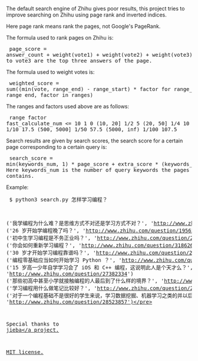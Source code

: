 The default search engine of Zhihu gives poor results, this project tries to
improve searching on Zhihu using page rank and inverted indices.

Here page rank means rank the pages, not Google's PageRank.

The formula used to rank pages on Zhihu is:<pre>
    page_score = answer_count + weight(vote1) + weight(vote2) + weight(vote3)
    Here vote1 to vote3 are the top three answers of the page.</pre>

The formula used to weight votes is:<pre>
    weighted_score = sum((min(vote, range_end) - range_start) * factor
                         for range_start, range_end, factor in ranges)</pre>

The ranges and factors used above are as follows:<pre>
    range          factor        fast_calculate_num
     <= 10           1                 0
     (10, 20]        1/2               5
     (20, 50]        1/4               10
     (50, 500]       1/10              17.5
     (500, 5000]     1/50              57.5
     (5000, inf)     1/100             107.5</pre>

Search results are given by search scores, the search score for a certain page
corresponding to a certain query is:<pre>
    search_score = min(keywords_num, 1) * page_score + extra_score * (keywords_num - 1)
    Here keywords_num is the number of query keywords the pages contains.</pre>

Example:<pre>
 $ python3 search.py 怎样学习编程？

 ('我学编程为什么难？是思维方式不对还是学习方式不对？', 'http://www.zhihu.com/question/27436363')
 ('26 岁开始学编程晚了吗？', 'http://www.zhihu.com/question/19562626')
 ('初中生学习编程是不务正业吗？', 'http://www.zhihu.com/question/24693675')
 ('你会如何重新学习编程？', 'http://www.zhihu.com/question/31862619')
 ('30 岁才开始学习编程靠谱吗？', 'http://www.zhihu.com/question/20796653')
 ('编程零基础应当如何开始学习 Python ？', 'http://www.zhihu.com/question/20039623')
 ('15 岁高一少年自学学习会了 iOS 和 C++ 编程，这说明此人是个天才么？', 'http://www.zhihu.com/question/27382334')
 ('那些初高中甚至小学就接触编程的人最后到了什么样的境界？', 'http://www.zhihu.com/question/28159715')
 ('学习编程用什么做笔记比较好？', 'http://www.zhihu.com/question/21438053')
 ('对于一个编程基础不是很好的学生来说，学习数据挖掘、机器学习之类的并以后从事这样的工作靠谱吗？', 'http://www.zhihu.com/question/28523857')</pre>


Special thanks to <a href="https://github.com/fxsjy/jieba">jieba</a project.

MIT license.